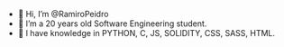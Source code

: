 - 👋 Hi, I’m @RamiroPeidro
- 👀 I’m a 20 years old Software Engineering student.
- 💞️ I have knowledge in PYTHON, C, JS, SOLIDITY, CSS, SASS, HTML. 

<!---
RamiroPeidro/RamiroPeidro is a ✨ special ✨ repository because its `README.md` (this file) appears on your GitHub profile.
You can click the Preview link to take a look at your changes.
--->
